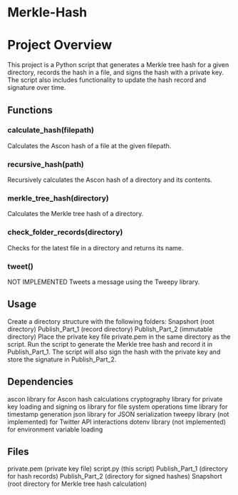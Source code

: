 # Merkle-Hash

# Project Overview
This project is a Python script that generates a Merkle tree hash for a given directory, records the hash in a file, and signs the hash with a private key. The script also includes functionality to update the hash record and signature over time.

## Functions
### calculate_hash(filepath)
Calculates the Ascon hash of a file at the given filepath.

### recursive_hash(path)
Recursively calculates the Ascon hash of a directory and its contents.

### merkle_tree_hash(directory)
Calculates the Merkle tree hash of a directory.

### check_folder_records(directory)
Checks for the latest file in a directory and returns its name.

### tweet()
NOT IMPLEMENTED Tweets a message using the Tweepy library.

## Usage
Create a directory structure with the following folders:
Snapshort (root directory)
Publish_Part_1 (record directory)
Publish_Part_2 (immutable directory)
Place the private key file private.pem in the same directory as the script.
Run the script to generate the Merkle tree hash and record it in Publish_Part_1.
The script will also sign the hash with the private key and store the signature in Publish_Part_2.
## Dependencies
ascon library for Ascon hash calculations
cryptography library for private key loading and signing
os library for file system operations
time library for timestamp generation
json library for JSON serialization
tweepy library (not implemented) for Twitter API interactions
dotenv library (not implemented) for environment variable loading
## Files
private.pem (private key file)
script.py (this script)
Publish_Part_1 (directory for hash records)
Publish_Part_2 (directory for signed hashes)
Snapshort (root directory for Merkle tree hash calculation)
